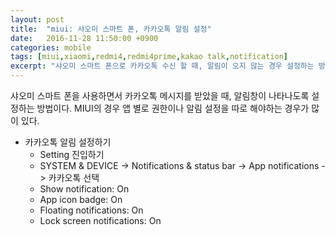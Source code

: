 ```yaml
---
layout: post
title:  "miui: 샤오미 스마트 폰, 카카오톡 알림 설정"
date:   2016-11-28 11:50:00 +0900
categories: mobile
tags: [miui,xiaomi,redmi4,redmi4prime,kakao talk,notification]
excerpt: "샤오미 스마트 폰으로 카카오톡 수신 할 때, 알림이 오지 않는 경우 설정하는 방법"
---
```


샤오미 스마트 폰을 사용하면서 카카오톡 메시지를 받았을 때, 알림창이 나타나도록 설정하는 방법이다.
MIUI의 경우 앱 별로 권한이나 알림 설정을 따로 해야하는 경우가 많이 있다.

- 카카오톡 알림 설정하기
	- Setting 진입하기
	- SYSTEM & DEVICE -> Notifications & status bar -> App notifications -> 카카오톡 선택
	- Show notification: On
	- App icon badge: On
	- Floating notifications: On
	- Lock screen notifications: On

